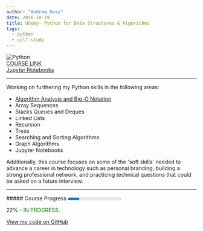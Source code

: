```yaml
---
author: "Andrew Goss"
date: 2016-10-19
title: Udemy- Python for Data Structures & Algorithms
tags:
  - python
  - self-study
---
```

![Python](/img/post/python.png "Python")<br>
<a href="https://www.udemy.com/python-for-data-structures-algorithms-and-interviews/learn/v4" target="_blank">COURSE LINK</a><br>
<a href="http://nbviewer.jupyter.org/github/jmportilla/Python-for-Algorithms--Data-Structures--and-Interviews/tree/master" target="_blank">Jupyter Notebooks</a><br>
<hr>
Working on furthering my Python skills in the following areas:

* <a href="https://github.com/andrewrgoss/udemy-python-data_structs-algorithms/tree/master/algorithm_analysis_and_big-o" target="_blank">Algorithm Analysis and Big-O Notation</a>
* Array Sequences
* Stacks Queues and Deques
* Linked Lists
* Recursion
* Trees
* Searching and Sorting Algorithms
* Graph Algorithms
* Jupyter Notebooks

Additionally, this course focuses on some of the 'soft skills' needed to advance a career in technology such as personal branding, building a strong professional network, and practicing technical questions that could be asked on a future interview.

<hr>
##### Course Progress
<progress max="1.0" value="0.22"></progress>

22% - <font color="green">IN PROGRESS</font>.

<a href="https://github.com/andrewrgoss/udemy-python-data_structs-algorithms" class="btn" target="_blank">View my code on GitHub</a>